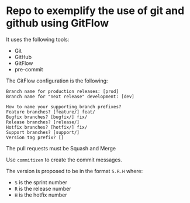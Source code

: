 # Repo to exemplify the use of git and github using GitFlow

It uses the following tools:
- Git
- GitHub
- GitFlow
- pre-commit

The GitFlow configuration is the following:
```
Branch name for production releases: [prod]
Branch name for "next release" development: [dev]

How to name your supporting branch prefixes?
Feature branches? [feature/] feat/
Bugfix branches? [bugfix/] fix/
Release branches? [release/]
Hotfix branches? [hotfix/] fix/
Support branches? [support/]
Version tag prefix? []
```

The pull requests must be Squash and Merge

Use `commitizen` to create the commit messages.

The version is proposed to be in the format `S.R.H` where:
- `S` is the sprint number
- `R` is the release number
- `H` is the hotfix number
